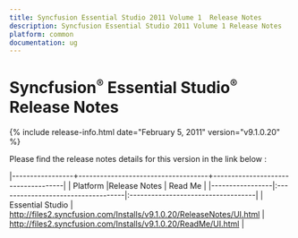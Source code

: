 ```yaml
---
title: Syncfusion Essential Studio 2011 Volume 1  Release Notes  
description: Syncfusion Essential Studio 2011 Volume 1 Release Notes  
platform: common
documentation: ug
---
```


# Syncfusion<sup style="font-size:70%">&reg;</sup> Essential Studio<sup style="font-size:70%">&reg;</sup> Release Notes  

{% include release-info.html date="February 5, 2011"  version="v9.1.0.20" %} 


Please find the release notes details for this version in the link below :


|-----------------+------------------------------------+------------------------------------|
|   Platform      |Release Notes                       | Read Me                            |
|-----------------|:-----------------------------------|:-----------------------------------|
| Essential Studio  | <http://files2.syncfusion.com/Installs/v9.1.0.20/ReleaseNotes/UI.html> | <http://files2.syncfusion.com/Installs/v9.1.0.20/ReadMe/UI.html> |
